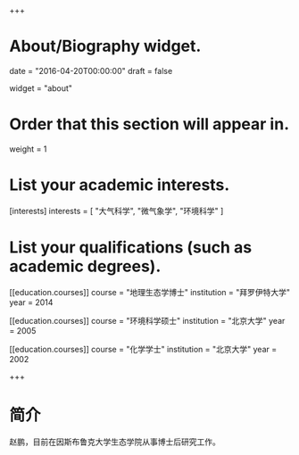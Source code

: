 +++
# About/Biography widget.

date = "2016-04-20T00:00:00"
draft = false

widget = "about"

# Order that this section will appear in.
weight = 1

# List your academic interests.
[interests]
  interests = [
    "大气科学",
    "微气象学",
    "环境科学"
  ]

# List your qualifications (such as academic degrees).
[[education.courses]]
  course = "地理生态学博士"
  institution = "拜罗伊特大学"
  year = 2014

[[education.courses]]
  course = "环境科学硕士"
  institution = "北京大学"
  year = 2005

[[education.courses]]
  course = "化学学士"
  institution = "北京大学"
  year = 2002
 
+++

# 简介

赵鹏，目前在因斯布鲁克大学生态学院从事博士后研究工作。
